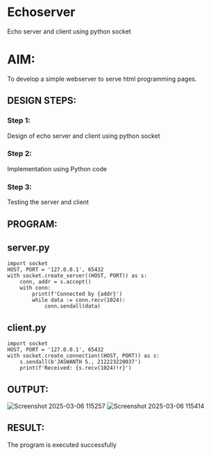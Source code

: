 # Echoserver
Echo server and client using python socket

# AIM:

To develop a simple webserver to serve html programming pages.

## DESIGN STEPS:

### Step 1:

Design of echo server and client using python socket

### Step 2:

Implementation using Python code

### Step 3:

Testing the server and client 

## PROGRAM:
## server.py
```
import socket
HOST, PORT = '127.0.0.1', 65432
with socket.create_server((HOST, PORT)) as s:
    conn, addr = s.accept()
    with conn:
        print(f'Connected by {addr}')
        while data := conn.recv(1024):
            conn.sendall(data)
```
## client.py
```
import socket
HOST, PORT = '127.0.0.1', 65432
with socket.create_connection((HOST, PORT)) as s:
    s.sendall(b'JASWANTH S., 212223220037')
    print(f'Received: {s.recv(1024)!r}')
```



## OUTPUT:
![Screenshot 2025-03-06 115257](https://github.com/user-attachments/assets/db4602ac-0dd3-428d-ba76-5cf01aea33a9)
![Screenshot 2025-03-06 115414](https://github.com/user-attachments/assets/bee285ef-5362-4121-b7d5-8811109f0f79)




## RESULT:
The program is executed successfully
